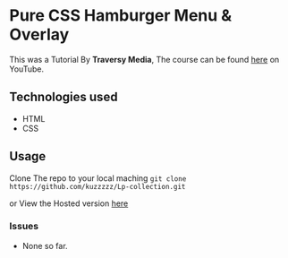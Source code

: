 # Pure CSS Hamburger Menu & Overlay
This was a Tutorial By **Traversy Media**, The course can be found [here](https://www.youtube.com/watch?v=DZg6UfS5zYg&list=WL&index=107) on YouTube.

## Technologies used
- HTML
- CSS



## Usage
Clone The repo to your local maching 
`git clone https://github.com/kuzzzzz/Lp-collection.git`

or View the Hosted version [here](https://kuzzzzz.github.io/Lp-collection/util/fullscreen-hamburger-menu/index.html)

### Issues
- None so far.